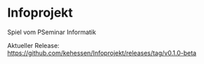 # Infoprojekt
Spiel vom PSeminar Informatik

Aktueller Release: https://github.com/kehessen/Infoprojekt/releases/tag/v0.1.0-beta
